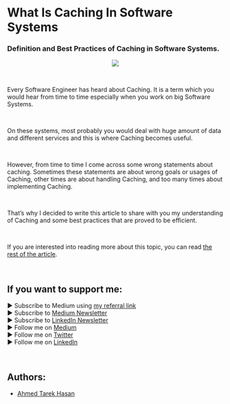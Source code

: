 <link rel="canonical" href="https://www.developmentsimplyput.com/post/what-is-caching-in-software-systems" />

# What Is Caching In Software Systems
### Definition and Best Practices of Caching in Software Systems.

<p align="center">
  <img src="https://static.wixstatic.com/media/488a99_3c95ab8843024b20840da6464db04dd6~mv2.png/v1/fill/w_828,h_553,al_c,q_90,enc_auto/488a99_3c95ab8843024b20840da6464db04dd6~mv2.png">
</p>

<br/>

<p>
Every Software Engineer has heard about Caching. It is a term which you would hear from time to time especially when you work on big Software Systems.
</p>

<br/>

<p>
On these systems, most probably you would deal with huge amount of data and different services and this is where Caching becomes useful.
</p>

<br/>

<p>
However, from time to time I come across some wrong statements about caching. Sometimes these statements are about wrong goals or usages of Caching, other times are about handling Caching, and too many times about implementing Caching.
</p>

<br/>

<p>
That’s why I decided to write this article to share with you my understanding of Caching and some best practices that are proved to be efficient.
</p>

<br/>

If you are interested into reading more about this topic, you can read [the rest of the article][Article]. 

<br/>

## If you want to support me:
▶ Subscribe to Medium using [my referral link][Membership]<br/>
▶ Subscribe to [Medium Newsletter][Subscribe]<br/>
▶ Subscribe to [LinkedIn Newsletter][Newsletter]<br/>
▶ Follow me on [Medium][Blog]<br/>
▶ Follow me on [Twitter][Twitter]<br/>
▶ Follow me on [LinkedIn][LinkedIn]

<br/>

## Authors:
* [Ahmed Tarek Hasan]


[Ahmed Tarek Hasan]: https://medium.com/@eng_ahmed.tarek
[Blog]: https://medium.com/@eng_ahmed.tarek
[Membership]: https://medium.com/@eng_ahmed.tarek/membership
[Subscribe]: https://medium.com/subscribe/@eng_ahmed.tarek
[Twitter]: https://twitter.com/AhmedTarekHasa1
[LinkedIn]: https://www.linkedin.com/in/atarekhasan/
[Friend Links]: https://www.linkedin.com/feed/update/urn:li:activity:6866082670108143616/
[Newsletter]: https://www.linkedin.com/newsletters/development-simply-put-6866647119655247872/
[Article]: https://www.developmentsimplyput.com/post/what-is-caching-in-software-systems
